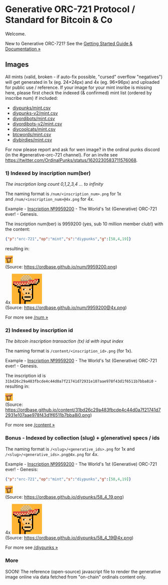 # Generative ORC-721 Protocol / Standard for Bitcoin & Co


Welcome.


New to Generative ORC-721?  See the [Getting Started Guide & Documentation »](https://github.com/ordbase/generative-orc-721)



##  Images

All mints (valid, broken - if auto-fix possible, "cursed" overflow "negatives")
will get generated in 1x (eg. 24×24px) and 4x (eg. 96×96px) and uploaded for public use / reference.
If your image for your mint insribe is missing here,  please 
first check the indexed (& confirmed) mint list (ordered by inscribe num) if included:

- [diypunks/mint.csv](https://github.com/ordbase/generative-orc-721/blob/master/diypunks/mint.csv)
- [diypunks-v2/mint.csv](https://github.com/ordbase/generative-orc-721/blob/master/diypunks-v2/mint.csv)
- [diyordibots/mint.csv](https://github.com/ordbase/generative-orc-721/blob/master/diyordibots/mint.csv)
- [diyordibots-v2/mint.csv](https://github.com/ordbase/generative-orc-721/blob/master/diyordibots-v2/mint.csv)
- [diycoolcats/mint.csv](https://github.com/ordbase/generative-orc-721/blob/master/diycoolcats/mint.csv)
- [btcwords/mint.csv](https://github.com/ordbase/generative-orc-721/blob/master/btcwords/mint.csv)
- [diybirdies/mint.csv](https://github.com/ordbase/generative-orc-721/blob/master/diybirdies/mint.csv)


For now please report and ask for wen image? in the ordinal punks discord (in the #generative-orc-721 channel).
For an invite
see <https://twitter.com/OrdinalPunks/status/1620230583711576068>. 


### 1) Indexed by inscription num(ber)    

_The inscription long count 0,1,2,3,4 ... to infinity_

The naming format is `/num/<inscription_num>.png` for 1x  
and `/num/<inscription_num>@4x.png` for 4x.


Example - [Inscription №9959200](https://ordinals.com/inscription/31bd26c29a483fbcde4c44d0a7f21741d72931e107aae978f43d1f6511b7bba8i0) -  The World's 1st (Generative) ORC-721 ever! - Genesis.

The inscription num(ber) is 9959200  (yes, sub 10 million member club!)
with the content:

``` json
{"p":"orc-721","op":"mint","s":"diypunks","g":[58,4,19]}
```

resulting in:

![](num/9959200.png) <br>
(Source:
<https://ordbase.github.io/num/9959200.png>)

4x ![](num/9959200@4x.png) <br>
(Source: <https://ordbase.github.io/num/9959200@4x.png>)



For more see  [/num »](https://github.com/ordbase/ordbase.github.io/tree/master/num)


### 2) Indexed by inscription id

_The bitcoin inscription transaction (tx) id with input index_


The naming format is `/content/<inscription_id>.png` (for 1x).

Example - [Inscription №9959200](https://ordinals.com/inscription/31bd26c29a483fbcde4c44d0a7f21741d72931e107aae978f43d1f6511b7bba8i0) -  The World's 1st (Generative) ORC-721 ever! - Genesis.

The inscription id is `31bd26c29a483fbcde4c44d0a7f21741d72931e107aae978f43d1f6511b7bba8i0` -
resulting in:


![](content/31bd26c29a483fbcde4c44d0a7f21741d72931e107aae978f43d1f6511b7bba8i0.png) <br>
(Source:
<https://ordbase.github.io/content/31bd26c29a483fbcde4c44d0a7f21741d72931e107aae978f43d1f6511b7bba8i0.png>)


For more see  [/content »](https://github.com/ordbase/ordbase.github.io/tree/master/content)



### Bonus - Indexed by  collection (slug) + g(enerative) specs / ids


The naming format is `/<slug>/<generative_ids>.png` for 1x
and `/<slug>/<generative_ids>.png@4x.png` for 4x.


Example - [Inscription №9959200](https://ordinals.com/inscription/31bd26c29a483fbcde4c44d0a7f21741d72931e107aae978f43d1f6511b7bba8i0) -  The World's 1st (Generative) ORC-721 ever! - Genesis:

``` json
{"p":"orc-721","op":"mint","s":"diypunks","g":[58,4,19]}
```

![](diypunks/58_4_19.png) <br>
(Source:
<https://ordbase.github.io/diypunks/58_4_19.png>)

4x ![](diypunks/58_4_19@4x.png) <br>
(Source:
<https://ordbase.github.io/diypunks/58_4_19@4x.png>)


For more see  [/diypunks »](https://github.com/ordbase/ordbase.github.io/tree/master/diypunks)



### More

SOON!  The reference (open-source) javascript file to render the generative image
online via data fetched from "on-chain" ordinals content only.
